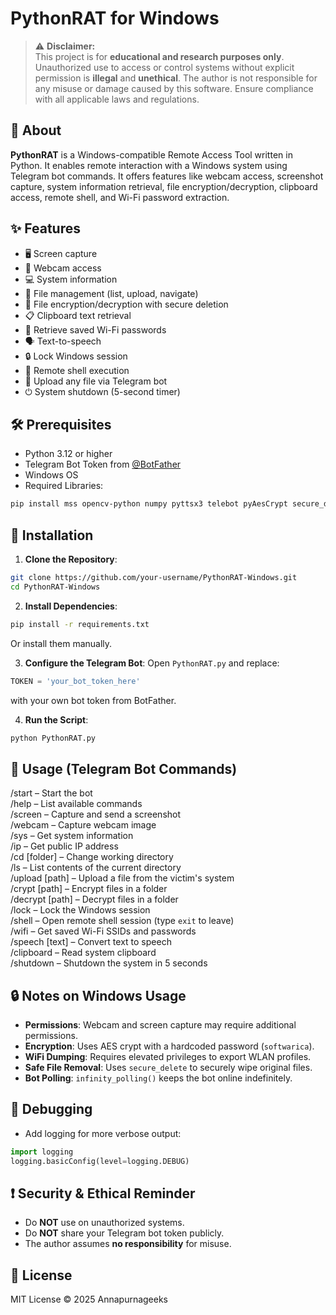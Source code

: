 
# PythonRAT for Windows

> ⚠️ **Disclaimer:**  
> This project is for **educational and research purposes only**. Unauthorized use to access or control systems without explicit permission is **illegal** and **unethical**. The author is not responsible for any misuse or damage caused by this software. Ensure compliance with all applicable laws and regulations.

## 🧠 About

**PythonRAT** is a Windows-compatible Remote Access Tool written in Python. It enables remote interaction with a Windows system using Telegram bot commands. It offers features like webcam access, screenshot capture, system information retrieval, file encryption/decryption, clipboard access, remote shell, and Wi-Fi password extraction.

## ✨ Features

- 🖥️ Screen capture
- 🎥 Webcam access
- 💻 System information
- 📁 File management (list, upload, navigate)
- 🔐 File encryption/decryption with secure deletion
- 📋 Clipboard text retrieval
- 📡 Retrieve saved Wi-Fi passwords
- 🗣️ Text-to-speech
- 🔒 Lock Windows session
- 💬 Remote shell execution
- 📎 Upload any file via Telegram bot
- ⏻ System shutdown (5-second timer)

## 🛠️ Prerequisites

- Python 3.12 or higher
- Telegram Bot Token from [@BotFather](https://t.me/BotFather)
- Windows OS
- Required Libraries:

```bash
pip install mss opencv-python numpy pyttsx3 telebot pyAesCrypt secure_delete pyperclip Pillow clipboard
```

## 🚀 Installation

1. **Clone the Repository**:
```bash
git clone https://github.com/your-username/PythonRAT-Windows.git
cd PythonRAT-Windows
```

2. **Install Dependencies**:
```bash
pip install -r requirements.txt
```
Or install them manually.

3. **Configure the Telegram Bot**:
Open `PythonRAT.py` and replace:
```python
TOKEN = 'your_bot_token_here'
```
with your own bot token from BotFather.

4. **Run the Script**:
```bash
python PythonRAT.py
```

## 📱 Usage (Telegram Bot Commands)

/start – Start the bot  
/help – List available commands  
/screen – Capture and send a screenshot  
/webcam – Capture webcam image  
/sys – Get system information  
/ip – Get public IP address  
/cd [folder] – Change working directory  
/ls – List contents of the current directory  
/upload [path] – Upload a file from the victim's system  
/crypt [path] – Encrypt files in a folder  
/decrypt [path] – Decrypt files in a folder  
/lock – Lock the Windows session  
/shell – Open remote shell session (type `exit` to leave)  
/wifi – Get saved Wi-Fi SSIDs and passwords  
/speech [text] – Convert text to speech  
/clipboard – Read system clipboard  
/shutdown – Shutdown the system in 5 seconds

## 🔒 Notes on Windows Usage

- **Permissions**: Webcam and screen capture may require additional permissions.
- **Encryption**: Uses AES crypt with a hardcoded password (`softwarica`).
- **WiFi Dumping**: Requires elevated privileges to export WLAN profiles.
- **Safe File Removal**: Uses `secure_delete` to securely wipe original files.
- **Bot Polling**: `infinity_polling()` keeps the bot online indefinitely.

## 🧪 Debugging

- Add logging for more verbose output:
```python
import logging
logging.basicConfig(level=logging.DEBUG)
```

## ❗ Security & Ethical Reminder

- Do **NOT** use on unauthorized systems.
- Do **NOT** share your Telegram bot token publicly.
- The author assumes **no responsibility** for misuse.

## 🧾 License

MIT License © 2025 Annapurnageeks
